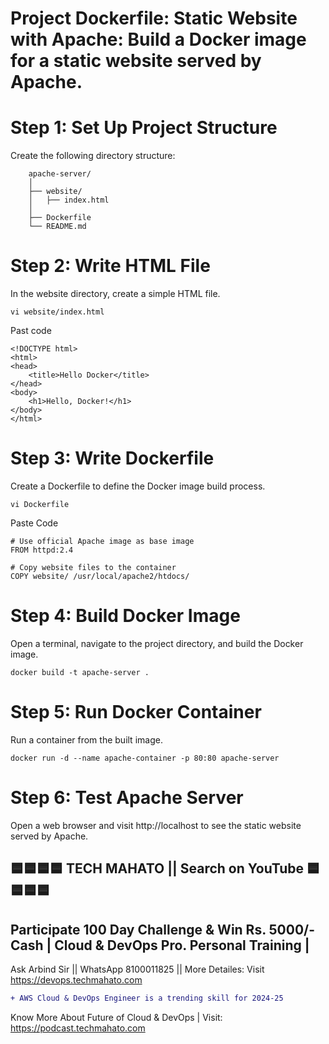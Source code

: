 # Project Dockerfile: Static Website with Apache: Build a Docker image for a static website served by Apache.

# Step 1: Set Up Project Structure
Create the following directory structure:

        apache-server/
        │
        ├── website/
        │   ├── index.html
        │
        ├── Dockerfile
        └── README.md

# Step 2: Write HTML File
In the website directory, create a simple HTML file.

    vi website/index.html

Past code

    <!DOCTYPE html>
    <html>
    <head>
        <title>Hello Docker</title>
    </head>
    <body>
        <h1>Hello, Docker!</h1>
    </body>
    </html>

# Step 3: Write Dockerfile
Create a Dockerfile to define the Docker image build process.

    vi Dockerfile

Paste Code

    # Use official Apache image as base image
    FROM httpd:2.4

    # Copy website files to the container
    COPY website/ /usr/local/apache2/htdocs/

# Step 4: Build Docker Image
Open a terminal, navigate to the project directory, and build the Docker image.

    docker build -t apache-server .

# Step 5: Run Docker Container
Run a container from the built image.

    docker run -d --name apache-container -p 80:80 apache-server

# Step 6: Test Apache Server
Open a web browser and visit http://localhost to see the static website served by Apache.


## 🟦🟦🟦🟦 TECH MAHATO || Search on YouTube 🟦🟦🟦🟦
## Participate 100 Day Challenge & Win Rs. 5000/- Cash | Cloud & DevOps Pro. Personal Training |
Ask Arbind Sir || WhatsApp 8100011825 || More Detailes: Visit https://devops.techmahato.com


```diff
+ AWS Cloud & DevOps Engineer is a trending skill for 2024-25 
```
Know More About Future of Cloud & DevOps | Visit: https://podcast.techmahato.com


